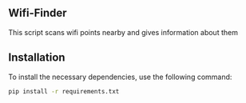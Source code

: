 ## Wifi-Finder

This script scans wifi points nearby and gives information about them

## Installation

To install the necessary dependencies, use the following command:

```bash
pip install -r requirements.txt
